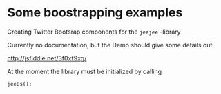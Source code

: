 # Some boostrapping examples

Creating Twitter Bootsrap components for the `jeejee` -library

Currently no documentation, but the Demo should give some details out:

http://jsfiddle.net/3f0xf9xg/

At the moment the library must be initialized by calling

```
jeeBs();
```








